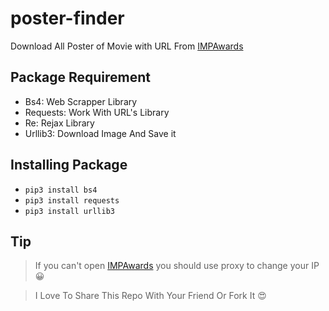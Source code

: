 # poster-finder
Download All Poster of Movie with URL From [IMPAwards](http://www.impawards.com)


## Package Requirement
+ Bs4: Web Scrapper Library
+ Requests: Work With URL's Library
+ Re: Rejax Library
+ Urllib3: Download Image And Save it


## Installing Package

+ ```pip3 install bs4```
+ ```pip3 install requests```
+ ```pip3 install urllib3```

## Tip

> If you can't open [IMPAwards](http://www.impawards.com) you should use proxy to change your IP 😀

> I Love To Share This Repo With Your Friend Or Fork It 😍

